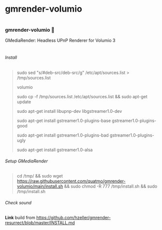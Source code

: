 # gmrender-volumio

```
```
### gmrender-volumio 👋
GMediaRender: Headless UPnP Renderer for Volumio 3
#

###### Install
> sudo sed "s/#deb-src/deb-src/g" /etc/apt/sources.list > /tmp/sources.list
> 
> volumio
> 
> sudo cp -f /tmp/sources.list /etc/apt/sources.list && sudo apt-get update
> 
> sudo apt-get install libupnp-dev libgstreamer1.0-dev
> 
> sudo apt-get install gstreamer1.0-plugins-base gstreamer1.0-plugins-good
> 
> sudo apt-get install gstreamer1.0-plugins-bad gstreamer1.0-plugins-ugly
> 
> sudo apt-get install gstreamer1.0-alsa
> 
###### Setup GMediaRender
> cd /tmp/ && sudo wget https://raw.githubusercontent.com/quatmo/gmrender-volumio/main/install.sh && sudo chmod -R 777 /tmp/install.sh && sudo /tmp/install.sh
> 
> 
###### Check sound
> 

####
**Link** build from https://github.com/hzeller/gmrender-resurrect/blob/master/INSTALL.md

